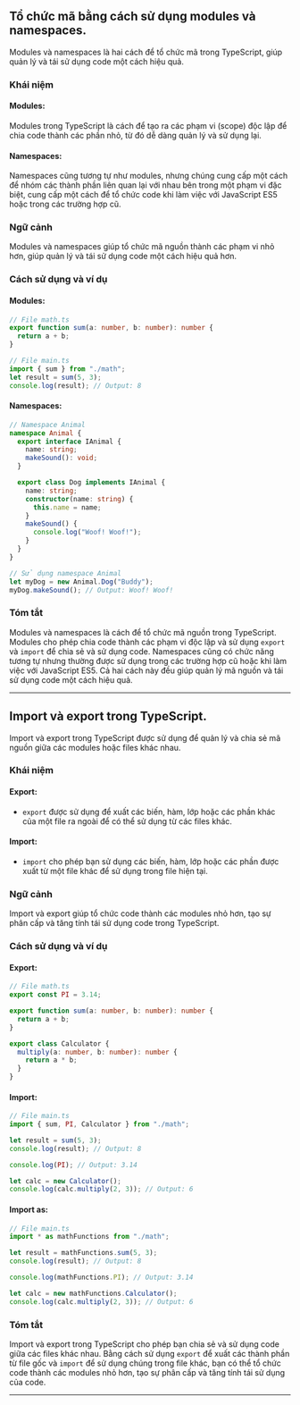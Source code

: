 ## Tổ chức mã bằng cách sử dụng modules và namespaces.

Modules và namespaces là hai cách để tổ chức mã trong TypeScript, giúp quản lý và tái sử dụng code một cách hiệu quả.

### Khái niệm

#### Modules:

Modules trong TypeScript là cách để tạo ra các phạm vi (scope) độc lập để chia code thành các phần nhỏ, từ đó dễ dàng quản lý và sử dụng lại.

#### Namespaces:

Namespaces cũng tương tự như modules, nhưng chúng cung cấp một cách để nhóm các thành phần liên quan lại với nhau bên trong một phạm vi đặc biệt, cung cấp một cách để tổ chức code khi làm việc với JavaScript ES5 hoặc trong các trường hợp cũ.

### Ngữ cảnh

Modules và namespaces giúp tổ chức mã nguồn thành các phạm vi nhỏ hơn, giúp quản lý và tái sử dụng code một cách hiệu quả hơn.

### Cách sử dụng và ví dụ

#### Modules:

```typescript
// File math.ts
export function sum(a: number, b: number): number {
  return a + b;
}

// File main.ts
import { sum } from "./math";
let result = sum(5, 3);
console.log(result); // Output: 8
```

#### Namespaces:

```typescript
// Namespace Animal
namespace Animal {
  export interface IAnimal {
    name: string;
    makeSound(): void;
  }

  export class Dog implements IAnimal {
    name: string;
    constructor(name: string) {
      this.name = name;
    }
    makeSound() {
      console.log("Woof! Woof!");
    }
  }
}

// Sử dụng namespace Animal
let myDog = new Animal.Dog("Buddy");
myDog.makeSound(); // Output: Woof! Woof!
```

### Tóm tắt

Modules và namespaces là cách để tổ chức mã nguồn trong TypeScript. Modules cho phép chia code thành các phạm vi độc lập và sử dụng `export` và `import` để chia sẻ và sử dụng code. Namespaces cũng có chức năng tương tự nhưng thường được sử dụng trong các trường hợp cũ hoặc khi làm việc với JavaScript ES5. Cả hai cách này đều giúp quản lý mã nguồn và tái sử dụng code một cách hiệu quả.

---

## Import và export trong TypeScript.

Import và export trong TypeScript được sử dụng để quản lý và chia sẻ mã nguồn giữa các modules hoặc files khác nhau.

### Khái niệm

#### Export:

- `export` được sử dụng để xuất các biến, hàm, lớp hoặc các phần khác của một file ra ngoài để có thể sử dụng từ các files khác.

#### Import:

- `import` cho phép bạn sử dụng các biến, hàm, lớp hoặc các phần được xuất từ một file khác để sử dụng trong file hiện tại.

### Ngữ cảnh

Import và export giúp tổ chức code thành các modules nhỏ hơn, tạo sự phân cấp và tăng tính tái sử dụng code trong TypeScript.

### Cách sử dụng và ví dụ

#### Export:

```typescript
// File math.ts
export const PI = 3.14;

export function sum(a: number, b: number): number {
  return a + b;
}

export class Calculator {
  multiply(a: number, b: number): number {
    return a * b;
  }
}
```

#### Import:

```typescript
// File main.ts
import { sum, PI, Calculator } from "./math";

let result = sum(5, 3);
console.log(result); // Output: 8

console.log(PI); // Output: 3.14

let calc = new Calculator();
console.log(calc.multiply(2, 3)); // Output: 6
```

#### Import as:

```typescript
// File main.ts
import * as mathFunctions from "./math";

let result = mathFunctions.sum(5, 3);
console.log(result); // Output: 8

console.log(mathFunctions.PI); // Output: 3.14

let calc = new mathFunctions.Calculator();
console.log(calc.multiply(2, 3)); // Output: 6
```

### Tóm tắt

Import và export trong TypeScript cho phép bạn chia sẻ và sử dụng code giữa các files khác nhau. Bằng cách sử dụng `export` để xuất các thành phần từ file gốc và `import` để sử dụng chúng trong file khác, bạn có thể tổ chức code thành các modules nhỏ hơn, tạo sự phân cấp và tăng tính tái sử dụng của code.

---
